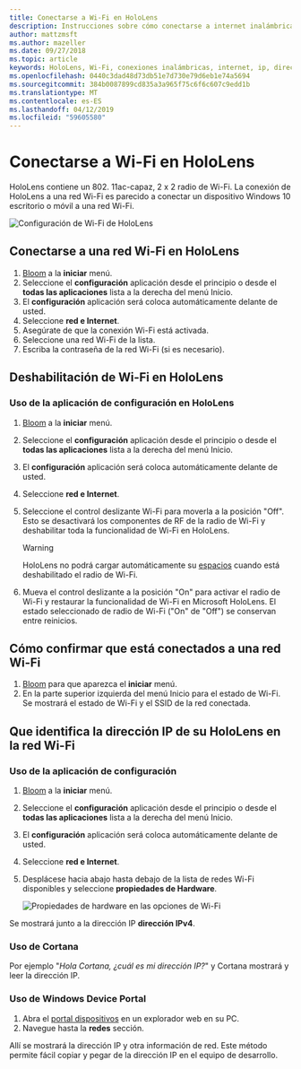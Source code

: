 ```yaml
---
title: Conectarse a Wi-Fi en HoloLens
description: Instrucciones sobre cómo conectarse a internet inalámbrica con HoloLens y cómo identificar la dirección IP del dispositivo.
author: mattzmsft
ms.author: mazeller
ms.date: 09/27/2018
ms.topic: article
keywords: HoloLens, Wi-Fi, conexiones inalámbricas, internet, ip, dirección ip
ms.openlocfilehash: 0440c3dad48d73db51e7d730e79d6eb1e74a5694
ms.sourcegitcommit: 384b0087899cd835a3a965f75c6f6c607c9edd1b
ms.translationtype: MT
ms.contentlocale: es-ES
ms.lasthandoff: 04/12/2019
ms.locfileid: "59605580"
---
```

# <a name="connecting-to-wi-fi-on-hololens"></a>Conectarse a Wi-Fi en HoloLens

HoloLens contiene un 802. 11ac-capaz, 2 x 2 radio de Wi-Fi. La conexión de HoloLens a una red Wi-Fi es parecido a conectar un dispositivo Windows 10 escritorio o móvil a una red Wi-Fi.

![Configuración de Wi-Fi de HoloLens](images/wifi-hololens-600px.jpg)

## <a name="connecting-to-a-wi-fi-network-on-hololens"></a>Conectarse a una red Wi-Fi en HoloLens

1. [Bloom](gestures.md#bloom) a la **iniciar** menú.
2. Seleccione el **configuración** aplicación desde el principio o desde el **todas las aplicaciones** lista a la derecha del menú Inicio.
3. El **configuración** aplicación será coloca automáticamente delante de usted.
4. Seleccione **red e Internet**.
5. Asegúrate de que la conexión Wi-Fi está activada.
6. Seleccione una red Wi-Fi de la lista.
7. Escriba la contraseña de la red Wi-Fi (si es necesario).

## <a name="disabling-wi-fi-on-hololens"></a>Deshabilitación de Wi-Fi en HoloLens

### <a name="using-the-settings-app-on-hololens"></a>Uso de la aplicación de configuración en HoloLens

1. [Bloom](gestures.md#bloom) a la **iniciar** menú.
2. Seleccione el **configuración** aplicación desde el principio o desde el **todas las aplicaciones** lista a la derecha del menú Inicio.
3. El **configuración** aplicación será coloca automáticamente delante de usted.
4. Seleccione **red e Internet**.
5. Seleccione el control deslizante Wi-Fi para moverla a la posición "Off". Esto se desactivará los componentes de RF de la radio de Wi-Fi y deshabilitar toda la funcionalidad de Wi-Fi en HoloLens. 

    >[!WARNING]
    >HoloLens no podrá cargar automáticamente su [espacios](environment-considerations-for-hololens.md#spaces) cuando está deshabilitado el radio de Wi-Fi.
    
6. Mueva el control deslizante a la posición "On" para activar el radio de Wi-Fi y restaurar la funcionalidad de Wi-Fi en Microsoft HoloLens. El estado seleccionado de radio de Wi-Fi ("On" de "Off") se conservan entre reinicios.

## <a name="how-to-confirm-you-are-connected-to-a-wi-fi-network"></a>Cómo confirmar que está conectados a una red Wi-Fi

1. [Bloom](gestures.md#bloom) para que aparezca el **iniciar** menú.
2. En la parte superior izquierda del menú Inicio para el estado de Wi-Fi. Se mostrará el estado de Wi-Fi y el SSID de la red conectada.

## <a name="identifying-the-ip-address-of-your-hololens-on-the-wi-fi-network"></a>Que identifica la dirección IP de su HoloLens en la red Wi-Fi

### <a name="using-the-settings-app"></a>Uso de la aplicación de configuración

1. [Bloom](gestures.md#bloom) a la **iniciar** menú.
2. Seleccione el **configuración** aplicación desde el principio o desde el **todas las aplicaciones** lista a la derecha del menú Inicio.
3. El **configuración** aplicación será coloca automáticamente delante de usted.
4. Seleccione **red e Internet**.
5. Desplácese hacia abajo hasta debajo de la lista de redes Wi-Fi disponibles y seleccione **propiedades de Hardware**.

    ![Propiedades de hardware en las opciones de Wi-Fi](images/wifi-hololens-hwdetails.jpg)

Se mostrará junto a la dirección IP **dirección IPv4**.

### <a name="using-cortana"></a>Uso de Cortana

Por ejemplo "*Hola Cortana, ¿cuál es mi dirección IP?*" y Cortana mostrará y leer la dirección IP.

### <a name="using-windows-device-portal"></a>Uso de Windows Device Portal

1. Abra el [portal dispositivos](using-the-windows-device-portal.md#networking) en un explorador web en su PC.
2. Navegue hasta la **redes** sección.

Allí se mostrará la dirección IP y otra información de red. Este método permite fácil copiar y pegar de la dirección IP en el equipo de desarrollo.
